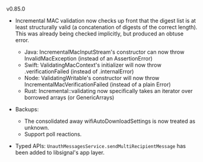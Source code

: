 v0.85.0

- Incremental MAC validation now checks up front that the digest list is at least structurally valid (a concatenation of digests of the correct length). This was already being checked implicitly, but produced an obtuse error.

    - Java: IncrementalMacInputStream's constructor can now throw InvalidMacException (instead of an AssertionError)
    - Swift: ValidatingMacContext's initializer will now throw .verificationFailed (instead of .internalError)
    - Node: ValidatingWritable's constructor will now throw IncrementalMacVerificationFailed (instead of a plain Error)
    - Rust: Incremental::validating now specifically takes an iterator over borrowed arrays (or GenericArrays)

- Backups:

    - The consolidated away wifiAutoDownloadSettings is now treated as unknown.
    - Support poll reactions.

- Typed APIs: `UnauthMessagesService.sendMultiRecipientMessage` has been added to libsignal's app layer.
